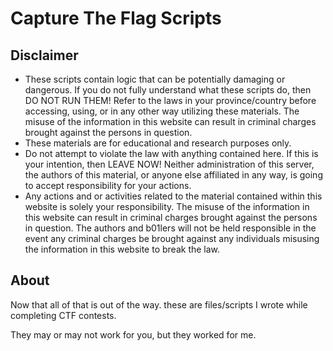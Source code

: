 # Capture The Flag Scripts #

## Disclaimer ##
* These scripts contain logic that can be potentially damaging or dangerous.  If you do not fully understand what these scripts do, then DO NOT RUN THEM! Refer to the laws in your province/country before accessing, using, or in any other way utilizing these materials. The misuse of the information in this website can result in criminal charges brought against the persons in question.
* These materials are for educational and research purposes only. 
* Do not attempt to violate the law with anything contained here. If this is your intention, then LEAVE NOW! Neither administration of this server, the authors of this material, or anyone else affiliated in any way, is going to accept responsibility for your actions.
* Any actions and or activities related to the material contained within this website is solely your responsibility. The misuse of the information in this website can result in criminal charges brought against the persons in question. The authors and b01lers will not be held responsible in the event any criminal charges be brought against any individuals misusing the information in this website to break the law.

## About ##

Now that all of that is out of the way. these are files/scripts I wrote while completing CTF contests. 

They may or may not work for you, but they worked for me. 


